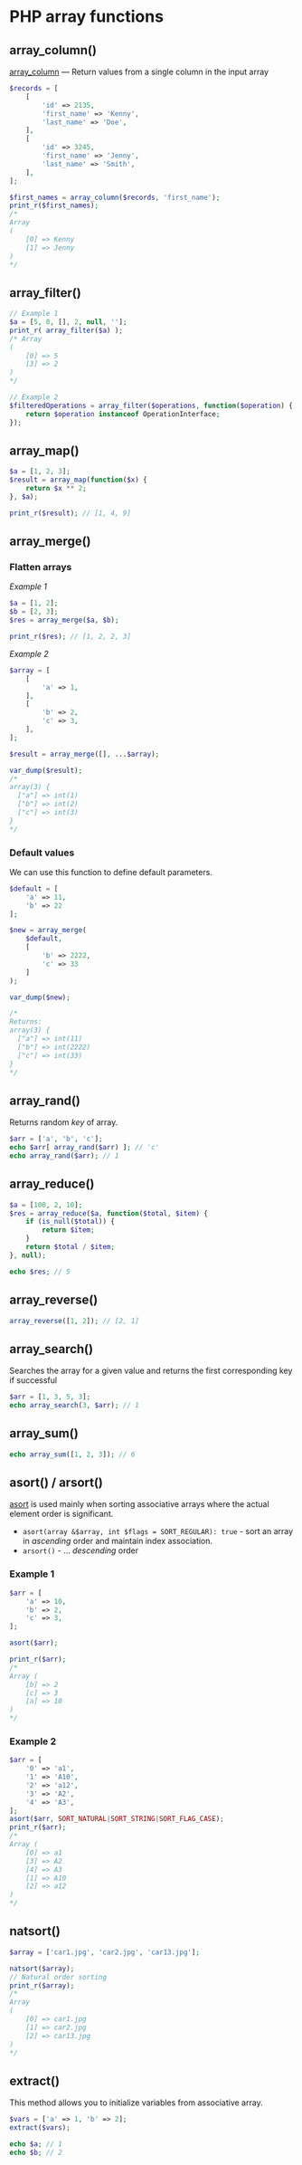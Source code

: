# PHP array functions

## array_column()

[array_column](https://www.php.net/manual/en/function.array-column.php) — Return values from a single column in the input array

```php
$records = [
    [
        'id' => 2135,
        'first_name' => 'Kenny',
        'last_name' => 'Doe',
    ],
    [
        'id' => 3245,
        'first_name' => 'Jenny',
        'last_name' => 'Smith',
    ],
];

$first_names = array_column($records, 'first_name');
print_r($first_names);
/* 
Array
(
    [0] => Kenny
    [1] => Jenny
)
*/
```

## array_filter()

```php
// Example 1
$a = [5, 0, [], 2, null, ''];
print_r( array_filter($a) );
/* Array
(
    [0] => 5
    [3] => 2
)
*/

// Example 2
$filteredOperations = array_filter($operations, function($operation) {
    return $operation instanceof OperationInterface;
});
```

## array_map()

```php
$a = [1, 2, 3];
$result = array_map(function($x) {
    return $x ** 2;
}, $a);

print_r($result); // [1, 4, 9]
```

## array_merge()

### Flatten arrays

*Example 1*

```php
$a = [1, 2];
$b = [2, 3];
$res = array_merge($a, $b);

print_r($res); // [1, 2, 2, 3]
```

*Example 2*

```php
$array = [
    [
        'a' => 1,  
    ],
    [
        'b' => 2,
        'c' => 3,
    ],
];

$result = array_merge([], ...$array);

var_dump($result);
/*
array(3) {
  ["a"] => int(1)
  ["b"] => int(2)
  ["c"] => int(3)
}
*/
```

### Default values

We can use this function to define default parameters.

```php
$default = [
    'a' => 11,
    'b' => 22
];

$new = array_merge(
    $default,
    [
        'b' => 2222,
        'c' => 33
    ]
);

var_dump($new);

/*
Returns:
array(3) {
  ["a"] => int(11)
  ["b"] => int(2222)
  ["c"] => int(33)
}
*/
```

## array_rand()

Returns random *key* of array.

```php
$arr = ['a', 'b', 'c'];
echo $arr[ array_rand($arr) ]; // 'c'
echo array_rand($arr); // 1
```

## array_reduce()

```php
$a = [100, 2, 10];
$res = array_reduce($a, function($total, $item) {
    if (is_null($total)) {
        return $item;
    }
    return $total / $item;
}, null);

echo $res; // 5
```

## array_reverse()

```php
array_reverse([1, 2]); // [2, 1]
```

## array_search()

Searches the array for a given value and returns the first corresponding key if successful

```php
$arr = [1, 3, 5, 3];
echo array_search(3, $arr); // 1
```

## array_sum()

```php
echo array_sum([1, 2, 3]); // 6
```

## asort() / arsort()

[asort](https://www.php.net/manual/en/function.asort) is used mainly when sorting associative arrays where the actual element order is significant.

- `asort(array &$array, int $flags = SORT_REGULAR): true` - sort an array in *ascending* order and maintain index association.
- `arsort()` - ... *descending* order

### Example 1

```php
$arr = [
    'a' => 10,
    'b' => 2,
    'c' => 3,
];

asort($arr);

print_r($arr);
/*
Array (
    [b] => 2
    [c] => 3
    [a] => 10
)
*/
```

### Example 2

```php
$arr = [
	'0' => 'a1',
	'1' => 'A10',
	'2' => 'a12',
	'3' => 'A2',
	'4' => 'A3',
];
asort($arr, SORT_NATURAL|SORT_STRING|SORT_FLAG_CASE);
print_r($arr);
/*
Array (
    [0] => a1
    [3] => A2
    [4] => A3
    [1] => A10
    [2] => a12
)
*/
```

## natsort()

```php
$array = ['car1.jpg', 'car2.jpg', 'car13.jpg'];

natsort($array);
// Natural order sorting
print_r($array);
/*
Array
(
    [0] => car1.jpg
    [1] => car2.jpg
    [2] => car13.jpg
)
*/
```

## extract()

This method allows you to initialize variables from associative array.

```php
$vars = ['a' => 1, 'b' => 2];
extract($vars);

echo $a; // 1
echo $b; // 2
```
